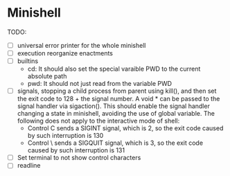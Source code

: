 # Minishell

TODO:

- [ ] universal error printer for the whole minishell
- [ ] execution reorganize enactments
- [ ] builtins
	- cd: It should also set the special varaible PWD to the current absolute path
	- pwd: It should not just read from the variable PWD
- [ ] signals, stopping a child process from parent using kill(), and then set the exit code to 128 + the signal number. A void * can be passed to the signal handler via sigaction(). This should enable the signal handler changing a state in minishell, avoiding the use of global variable. The following does not apply to the interactive mode of shell:
	- Control C sends a SIGINT signal, which is 2, so the exit code caused by such interruption is 130
	- Control \ sends a SIGQUIT signal, which is 3, so the exit code caused by such interruption is 131
- [ ] Set terminal to not show control characters
- [ ] readline